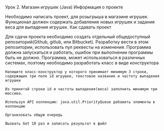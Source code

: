 Урок 2. Магазин игрушек (Java)
Информация о проекте

Необходимо написать проект, для розыгрыша в магазине игрушек. Функционал должен содержать добавление новых игрушек и задания веса для выпадения игрушек.
Как сдавать проект

Для сдачи проекта необходимо создать отдельный общедоступный репозиторий(Github, gitlub, или Bitbucket). Разработку вести в этом репозитории, использовать пул реквесты на изменения. Программа должна запускаться и работать, ошибок при выполнении программы быть не должно. Программа, может использоваться в различных системах, поэтому необходимо разработать класс в виде конструктора

    Напишите класс-конструктор у которого принимает минимум 3 строки, содержащие три поля id игрушки, текстовое название и частоту выпадения игрушки

    Из принятой строки id и частоты выпадения(веса) заполнить минимум три массива.

    Используя API коллекцию: java.util.PriorityQueue добавить элементы в коллекцию

    Организовать общую очередь

    Вызвать Get 10 раз и записать результат в файл

